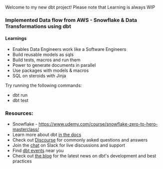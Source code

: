 Welcome to my new dbt project! Please note that Learning is always WIP

### Implemented Data flow from AWS - Snowflake & Data Transformations using dbt

#### Learnings
 - Enables Data Engineers work like a Software Engineers
 - Build reusable models as sqls
 - Build tests, macros and run them
 - Power to generate documents in parallel
 - Use packages with models & macros
 - SQL on steroids with Jinja

Try running the following commands:
- dbt run
- dbt test


### Resources:
- Snowflake - https://www.udemy.com/course/snowflake-zero-to-hero-masterclass/
- Learn more about dbt [in the docs](https://docs.getdbt.com/docs/introduction)
- Check out [Discourse](https://discourse.getdbt.com/) for commonly asked questions and answers
- Join the [chat](http://slack.getdbt.com/) on Slack for live discussions and support
- Find [dbt events](https://events.getdbt.com) near you
- Check out [the blog](https://blog.getdbt.com/) for the latest news on dbt's development and best practices
